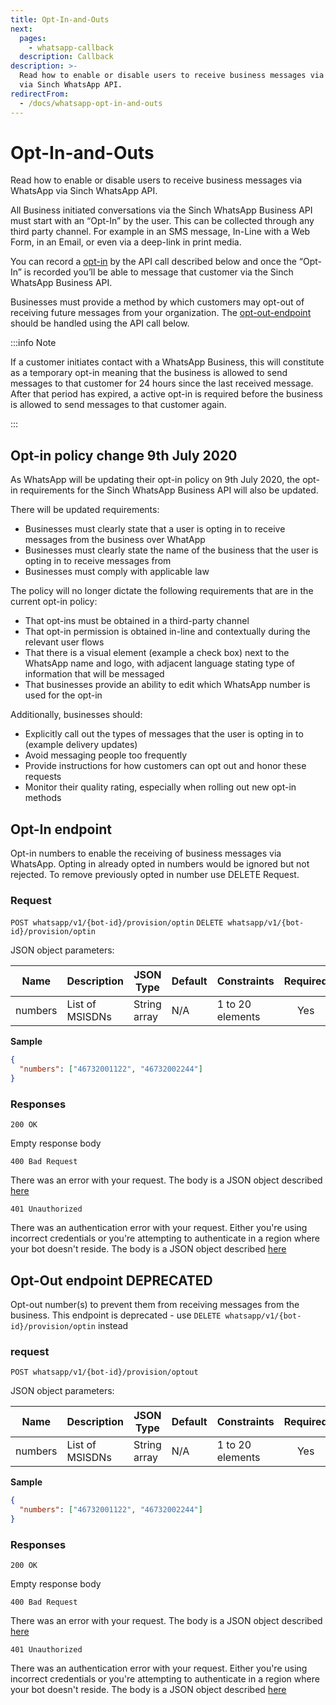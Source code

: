 ```yaml
---
title: Opt-In-and-Outs
next:
  pages:
    - whatsapp-callback
  description: Callback
description: >-
  Read how to enable or disable users to receive business messages via WhatsApp
  via Sinch WhatsApp API.
redirectFrom:
  - /docs/whatsapp-opt-in-and-outs
---
```


# Opt-In-and-Outs

Read how to enable or disable users to receive business messages via WhatsApp via Sinch WhatsApp API.

All Business initiated conversations via the Sinch WhatsApp Business API must start with an “Opt-In” by the user. This can be collected through any third party channel. For example in an SMS message, In-Line with a Web Form, in an Email, or even via a deep-link in print media.

You can record a [opt-in](/docs/whatsapp/http-rest/opt-in-and-outs.md#opt-in-endpoint) by the API call described below and once the “Opt-In” is recorded you’ll be able to message that customer via the Sinch WhatsApp Business API.

Businesses must provide a method by which customers may opt-out of receiving future messages from your organization. The [opt-out-endpoint](/docs/whatsapp/http-rest/opt-in-and-outs.md#opt-out-endpoint-deprecated) should be handled using the API call below.

:::info Note

If a customer initiates contact with a WhatsApp Business, this will constitute as a temporary opt-in meaning that the business is allowed to send messages to that customer for 24 hours since the last received message. After that period has expired, a active opt-in is required before the business is allowed to send messages to that customer again.

:::

## Opt-in policy change 9th July 2020

As WhatsApp will be updating their opt-in policy on 9th July 2020, the opt-in requirements for the Sinch WhatsApp Business API will also be updated.

There will be updated requirements:

- Businesses must clearly state that a user is opting in to receive messages from the business over WhatApp
- Businesses must clearly state the name of the business that the user is opting in to receive messages from
- Businesses must comply with applicable law

The policy will no longer dictate the following requirements that are in the current opt-in policy:

- That opt-ins must be obtained in a third-party channel
- That opt-in permission is obtained in-line and contextually during the relevant user flows
- That there is a visual element (example a check box) next to the WhatsApp name and logo, with adjacent language stating type of information that will be messaged
- That businesses provide an ability to edit which WhatsApp number is used for the opt-in

Additionally, businesses should:

- Explicitly call out the types of messages that the user is opting in to (example delivery updates)
- Avoid messaging people too frequently
- Provide instructions for how customers can opt out and honor these requests
- Monitor their quality rating, especially when rolling out new opt-in methods

## Opt-In endpoint

Opt-in numbers to enable the receiving of business messages via WhatsApp. Opting in already opted in numbers
would be ignored but not rejected. To remove previously opted in number use DELETE Request.

### Request

`POST whatsapp/v1/{bot-id}/provision/optin`
`DELETE whatsapp/v1/{bot-id}/provision/optin`

JSON object parameters:

| Name    | Description     | JSON Type    | Default | Constraints      | Required |
| ------- | --------------- | ------------ | ------- | ---------------- | :------: |
| numbers | List of MSISDNs | String array | N/A     | 1 to 20 elements |   Yes    |

**Sample**

```json
{
  "numbers": ["46732001122", "46732002244"]
}
```

### Responses

`200 OK`

Empty response body

`400 Bad Request`

There was an error with your request. The body is a JSON object described [here](/docs/whatsapp/introduction.md#http-errors)

`401 Unauthorized`

There was an authentication error with your request. Either you're using incorrect credentials or you're attempting to authenticate
in a region where your bot doesn't reside. The body is a JSON object described [here](/docs/whatsapp/introduction.md#http-errors)

## Opt-Out endpoint DEPRECATED

Opt-out number(s) to prevent them from receiving messages from the business. This endpoint is deprecated - use `DELETE whatsapp/v1/{bot-id}/provision/optin` instead

### request

`POST whatsapp/v1/{bot-id}/provision/optout`

JSON object parameters:

| Name    | Description     | JSON Type    | Default | Constraints      | Required |
| ------- | --------------- | ------------ | ------- | ---------------- | :------: |
| numbers | List of MSISDNs | String array | N/A     | 1 to 20 elements |   Yes    |

**Sample**

```json
{
  "numbers": ["46732001122", "46732002244"]
}
```

### Responses

`200 OK`

Empty response body

`400 Bad Request`

There was an error with your request. The body is a JSON object described [here](/docs/whatsapp/introduction.md#http-errors)

`401 Unauthorized`

There was an authentication error with your request. Either you're using incorrect credentials or you're attempting to authenticate
in a region where your bot doesn't reside. The body is a JSON object described [here](/docs/whatsapp/introduction.md#http-errors)
